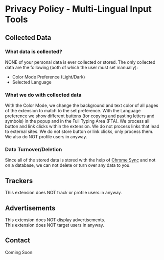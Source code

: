 # Privacy Policy - Multi-Lingual Input Tools

## Collected Data

### What data is collected?
NONE of your personal data is ever collected or stored.
The only collected data are the following (both of which the user must set manually):
- Color Mode Preference (Light/Dark)
- Selected Language

### What we do with collected data
With the Color Mode, we change the background and text color of all pages of the extension to match to the set preference.
With the Language preference we show different buttons (for copying and pasting letters and symbols) in the popup and in the Full Typing Area (FTA).
We process all button and link clicks within the extension. We do not process links that lead to external sites. 
We do not store button or link clicks, only process them.
We also do NOT profile users in anyway.

### Data Turnover/Deletion
Since all of the stored data is stored with the help of [Chrome Sync](https://developer.chrome.com/docs/extensions/reference/storage/) and not on a database, we can not delete or turn over any data to you.

## Trackers
This extension does NOT track or profile users in anyway.

## Advertisements
This extension does NOT display advertisements.<br>
This extension does NOT target users in anyway.

## Contact
Coming Soon
